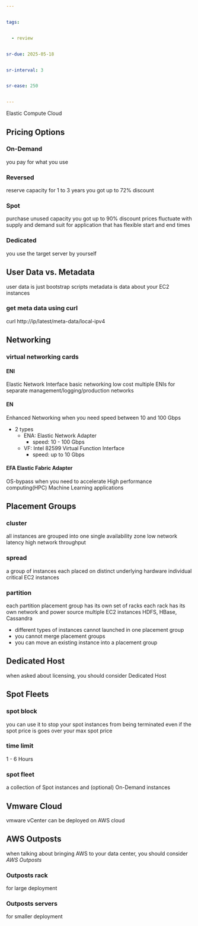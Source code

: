 ```yaml
---


tags:


  - review


sr-due: 2025-05-18


sr-interval: 3


sr-ease: 250


---
```

Elastic Compute Cloud 

## Pricing Options 
### On-Demand 
you pay for what you use 
### Reversed 
reserve capacity for 1 to 3 years you got up to 72% discount 
### Spot 
purchase unused capacity you got up to 90% discount prices fluctuate with supply and demand suit for application that has flexible start and end times 
### Dedicated 
you use the target server by yourself
## User Data vs. Metadata 
user data is just bootstrap scripts 
metadata is data about your EC2 instances
### get meta data using curl 
curl http://ip/latest/meta-data/local-ipv4 
## Networking
### virtual networking cards 
#### ENI 
Elastic Network Interface 
basic networking low cost 
multiple ENIs for separate management/logging/production networks  
#### EN 
Enhanced Networking 
when you need speed between 10 and 100 Gbps 
* 2 types 
	* ENA: Elastic Network Adapter 
		* speed: 10 - 100 Gbps 
	* VF: Intel 82599 Virtual Function Interface 
		* speed: up to 10 Gbps 
#### EFA Elastic Fabric Adapter 
OS-bypass 
when you need to accelerate High performance computing(HPC) Machine Learning applications 
## Placement Groups 

### cluster 
all instances are grouped into one single availability zone low network latency high network throughput
### spread 
a group of instances each placed on distinct underlying hardware individual critical EC2 instances
### partition 
each partition placement group has its own set of racks each rack has its own network and power source multiple EC2 instances HDFS, HBase, Cassandra 
- different types of instances cannot launched in one placement group 
- you cannot merge placement groups 
- you can move an existing instance into a placement group 
## Dedicated Host
when asked about licensing, you should consider Dedicated Host 
## Spot Fleets
### spot block 
you can use it to stop your spot instances from being terminated even if the spot price is goes over your max spot price 
### time limit 
1 - 6 Hours
### spot fleet 
a collection of Spot instances and (optional) On-Demand instances 
## Vmware Cloud
vmware vCenter can be deployed on AWS cloud
## AWS Outposts 
when talking about bringing AWS to your data center, you should consider _AWS Outposts_
### Outposts rack
for large deployment
### Outposts servers


for smaller deployment